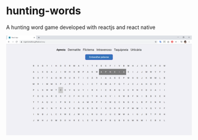 # hunting-words
A  hunting word game developed with reactjs and react native

![DemoFrontEnd](./demos/frontend1.PNG)

